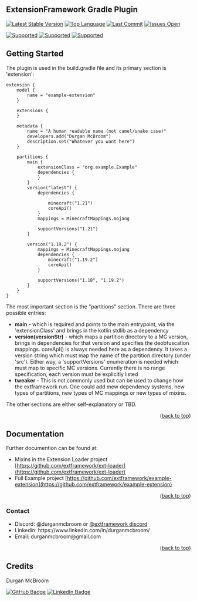 <a id="readme-top"></a>
## ExtensionFramework Gradle Plugin
[![Latest Stable Version](https://img.shields.io/github/v/release/extframework/extframework-gradle-plugin?include_prereleases)](https://github.com/extframework/extframework-gradle-plugin)
[![Top Language](https://img.shields.io/github/languages/top/extframework/extframework-gradle-plugin)](https://github.com/extframework/extframework-gradle-plugin)
[![Last Commit](https://img.shields.io/github/last-commit/extframework/extframework-gradle-plugin)](https://github.com/extframework/extframework-gradle-plugin)
[![Issues Open](https://img.shields.io/github/issues/extframework/extframework-gradle-plugin)](https://github.com/extframework/extframework-gradle-plugin)

[![Supported ](https://img.shields.io/badge/Mac-Supported-Green)](https://github.com/extframework/example-extension)
[![Supported ](https://img.shields.io/badge/Windows-BUG-ff0000)](https://github.com/extframework/example-extension)
[![Supported ](https://img.shields.io/badge/Linux-Unknown-aaaaaa)](https://github.com/extframework/example-extension)

## Getting Started
The plugin is used in the build.gradle file and its primary section is 'extension': 
```
extension {
    model {
        name = "example-extension"
    }

    extensions {
    }

    metadata {
        name = "A human readable name (not camel/snake case)"
        developers.add("Durgan McBroom")
        description.set("Whatever you want here")
    }

    partitions {
        main {
            extensionClass = "org.example.Example"
            dependencies {
            }
        }
        version("latest") {
            dependencies {

                minecraft("1.21")
                coreApi()
            }
            mappings = MinecraftMappings.mojang

            supportVersions("1.21")
        }

        version("1.19.2") {
            mappings = MinecraftMappings.mojang
            dependencies {
                minecraft("1.19.2")
                coreApi()
            }

            supportVersions("1.18", "1.19.2")
        }
    }
}
```
The most important section is the "partitions" section.  There are three possible entries:
* **main** - which is required and points to the main entrypoint, via the 'extensionClass' and brings in the kotlin stdlib as a dependency
* **version(versionStr)** - which maps a partition directory to a MC version, brings in dependencies for that version and specifies the 
deobfuscation mappings. coreApi() is always needed here as a dependency.  It takes a version string which must map the name of the 
partition directory (under 'src').  Either way, a 'supportVersions' enumeration is needed which must map to specific MC versions.
Currently there is no range specification, each version must be explicitly listed
* **tweaker** - This is not commonly used but can be used to change how the extframework run.  One could add mew dependency systems, new types of partitions,
new types of MC mappings or new types of mixins.

The other sections are either self-explanatory or TBD.

<p align="right">(<a href="#readme-top">back to top</a>)</p>

## Documentation
Further documention can be found at:

* Mixins in the Extension Loader project [https://github.com/extframework/ext-loader](https://github.com/extframework/ext-loader)
* Full Example project [https://github.com/extframework/example-extension](https://github.com/extframework/example-extension)

<p align="right">(<a href="#readme-top">back to top</a>)</p>

### Contact

<ul>
  <li> Discord: @durganmcbroom  or  <a href="https://discord.gg/3fP4N27JPH">@extframework discord</a></li>
  <li> Linkedin: https://www.linkedin.com/in/durganmcbroom/ </li> 
  <li> Email: durganmcbroom@gmail.com </li>
</ul>

<p align="right">(<a href="#readme-top">back to top</a>)</p>

<!-- CREDITS -->
## Credits

Durgan McBroom

[![GitHub Badge](https://img.shields.io/badge/GitHub-100000?style=for-the-badge&logo=github&logoColor=white)](https://github.com/durganmcbroom)
[![LinkedIn Badge](https://img.shields.io/badge/LinkedIn-0077B5?style=for-the-badge&logo=linkedin&logoColor=white)](https://www.linkedin.com/in/durganmcbroom/)
